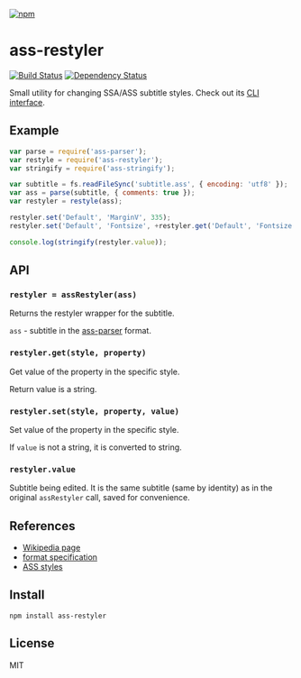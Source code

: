 [![npm](https://nodei.co/npm/ass-restyler.png)](https://nodei.co/npm/ass-restyler/)

# ass-restyler

[![Build Status][travis-badge]][travis] [![Dependency Status][david-badge]][david]

Small utility for changing SSA/ASS subtitle styles. Check out its [CLI interface](https://www.npmjs.com/packages/ass-restyler-cli).

[travis]: https://travis-ci.org/eush77/ass-restyler
[travis-badge]: https://travis-ci.org/eush77/ass-restyler.svg
[david]: https://david-dm.org/eush77/ass-restyler
[david-badge]: https://david-dm.org/eush77/ass-restyler.png

## Example

```js
var parse = require('ass-parser');
var restyle = require('ass-restyler');
var stringify = require('ass-stringify');

var subtitle = fs.readFileSync('subtitle.ass', { encoding: 'utf8' });
var ass = parse(subtitle, { comments: true });
var restyler = restyle(ass);

restyler.set('Default', 'MarginV', 335);
restyler.set('Default', 'Fontsize', +restyler.get('Default', 'Fontsize') + 10);

console.log(stringify(restyler.value));
```

## API

### `restyler = assRestyler(ass)`

Returns the restyler wrapper for the subtitle.

`ass` - subtitle in the [ass-parser](https://www.npmjs.com/packages/ass-parser) format.

### `restyler.get(style, property)`

Get value of the property in the specific style.

Return value is a string.

### `restyler.set(style, property, value)`

Set value of the property in the specific style.

If `value` is not a string, it is converted to string.

### `restyler.value`

Subtitle being edited. It is the same subtitle (same by identity) as in the original `assRestyler` call, saved for convenience.

## References

- [Wikipedia page](http://en.wikipedia.org/wiki/SubStation_Alpha)
- [format specification](http://www.perlfu.co.uk/projects/asa/ass-specs.doc)
- [ASS styles](http://docs.aegisub.org/3.2/Styles/)

## Install

```shell
npm install ass-restyler
```

## License

MIT
